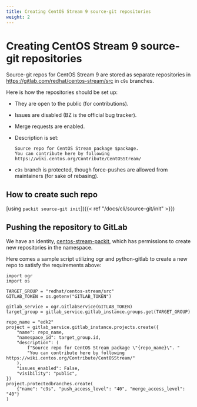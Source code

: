 ```yaml
---
title: Creating CentOS Stream 9 source-git repositories
weight: 2
---
```


# Creating CentOS Stream 9 source-git repositories

Source-git repos for CentOS Stream 9 are stored as separate repositories in
https://gitlab.com/redhat/centos-stream/src in `c9s` branches.

Here is how the repositories should be set up:

* They are open to the public (for contributions).

* Issues are disabled (BZ is the official bug tracker).

* Merge requests are enabled.

* Description is set:
  ```
  Source repo for CentOS Stream package $package.
  You can contribute here by following https://wiki.centos.org/Contribute/CentOSStream/
  ```

* `c9s` branch is protected, though force-pushes are allowed from maintainers (for sake of rebasing).


## How to create such repo

[using `packit source-git init`]({{< ref "/docs/cli/source-git/init" >}})


## Pushing the repository to GitLab

We have an identity,
[centos-stream-packit](https://gitlab.com/centos-stream-packit), which has
permissions to create new repositories in the namespace.

Here comes a sample script utilizing ogr and python-gitlab to create a new repo
to satisfy the requirements above:
```
import ogr
import os

TARGET_GROUP = "redhat/centos-stream/src"
GITLAB_TOKEN = os.getenv("GITLAB_TOKEN")

gitlab_service = ogr.GitlabService(GITLAB_TOKEN)
target_group = gitlab_service.gitlab_instance.groups.get(TARGET_GROUP)

repo_name = "edk2"
project = gitlab_service.gitlab_instance.projects.create({
    "name": repo_name,
    "namespace_id": target_group.id,
    "description": (
        f"Source repo for CentOS Stream package \"{repo_name}\". "
        "You can contribute here by following https://wiki.centos.org/Contribute/CentOSStream/"
    ),
    "issues_enabled": False,
    "visibility": "public",
})
project.protectedbranches.create(
    {"name": "c9s", "push_access_level": "40", "merge_access_level": "40"}
)
```
